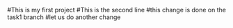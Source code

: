 #This is my first project
#This is the second line
#this change is done on the task1 branch
#let us do another change